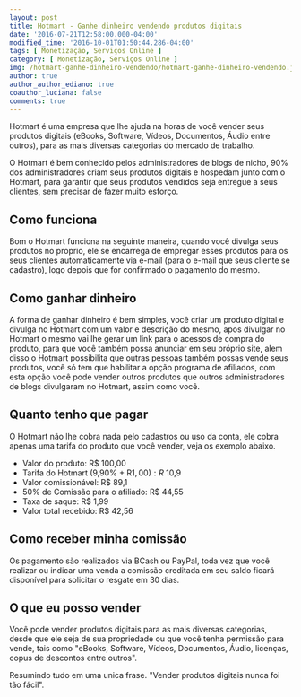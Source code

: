 ```yaml
---
layout: post
title: Hotmart - Ganhe dinheiro vendendo produtos digitais
date: '2016-07-21T12:58:00.000-04:00'
modified_time: '2016-10-01T01:50:44.286-04:00'
tags: [ Monetização, Serviços Online ]
category: [ Monetização, Serviços Online ]
img: /hotmart-ganhe-dinheiro-vendendo/hotmart-ganhe-dinheiro-vendendo.jpg
author: true
author_author_ediano: true
coauthor_luciana: false
comments: true
---
```


Hotmart é uma empresa que lhe ajuda na horas de você vender seus produtos digitais (eBooks, Software, Vídeos, Documentos, Áudio entre outros), para as mais diversas categorias do mercado de trabalho.

O Hotmart é bem conhecido pelos administradores de blogs de nicho, 90% dos administradores criam seus produtos digitais e hospedam junto com o Hotmart, para garantir que seus produtos vendidos seja entregue a seus clientes, sem precisar de fazer muito esforço.

## Como funciona
Bom o Hotmart funciona na seguinte maneira, quando você divulga seus produtos no proprio, ele se encarrega de empregar esses produtos para os seus clientes automaticamente via e-mail (para o e-mail que seus cliente se cadastro), logo depois que for confirmado o pagamento do mesmo.

## Como ganhar dinheiro
A forma de ganhar dinheiro é bem simples, você criar um produto digital e divulga no Hotmart com um valor e descrição do mesmo, apos divulgar no Hotmart o mesmo vai lhe gerar um link para o acessos de compra do produto, para que você também possa anunciar em seu próprio site, alem disso o Hotmart possibilita que outras pessoas também possas vende seus produtos, você só tem que habilitar a opção programa de afiliados, com esta opção você pode vender outros produtos que outros administradores de blogs divulgaram no Hotmart, assim como você.

## Quanto tenho que pagar
O Hotmart não lhe cobra nada pelo cadastros ou uso da conta, ele cobra apenas uma tarifa do produto que você vender, veja os exemplo abaixo.

* Valor do produto: R$ 100,00
* Tarifa do Hotmart (9,90% + R$1,00): R$ 10,9
* Valor comissionável: R$ 89,1
* 50% de Comissão para o afiliado: R$ 44,55
* Taxa de saque: R$ 1,99
* Valor total recebido: R$ 42,56

## Como receber minha comissão
Os pagamento são realizados via BCash ou PayPal, toda vez que você realizar ou indicar uma venda a comissão creditada em seu saldo ficará disponível para solicitar o resgate em 30 dias.

## O que eu posso vender
Você pode vender produtos digitais para as mais diversas categorias, desde que ele seja de sua propriedade ou que você tenha permissão para vende, tais como "eBooks, Software, Vídeos, Documentos, Áudio, licenças, copus de descontos entre outros".

Resumindo tudo em uma unica frase. "Vender produtos digitais nunca foi tão fácil".